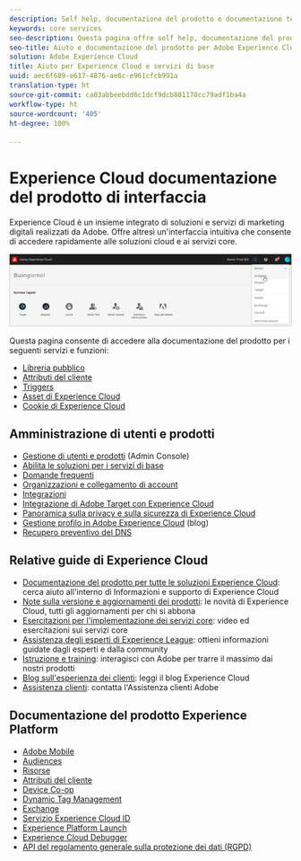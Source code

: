 ```yaml
---
description: Self help, documentazione del prodotto e documentazione tecnica per Adobe Experience Cloud. Experience Cloud è un insieme integrato di soluzioni e servizi di marketing digitali realizzati da Adobe.
keywords: core services
seo-description: Questa pagina offre self help, documentazione del prodotto e documentazione tecnica per Experience Cloud.
seo-title: Aiuto e documentazione del prodotto per Adobe Experience Cloud e servizi core.
solution: Adobe Experience Cloud
title: Aiuto per Experience Cloud e servizi di base
uuid: aec6f689-e617-4876-ae6c-e961cfcb991a
translation-type: ht
source-git-commit: ca03abbeebdd6c1dcf9dcb881170cc79adf1ba4a
workflow-type: ht
source-wordcount: '405'
ht-degree: 100%

---
```



# Experience Cloud documentazione del prodotto di interfaccia

Experience Cloud è un insieme integrato di soluzioni e servizi di marketing digitali realizzati da Adobe. Offre altresì un&#39;interfaccia intuitiva che consente di accedere rapidamente alle soluzioni cloud e ai servizi core.

![Experience Cloud](assets/cloud-pulldown.png)

Questa pagina consente di accedere alla documentazione del prodotto per i seguenti servizi e funzioni:

* [Libreria pubblico](audience-library/audience-library.md)
* [Attributi del cliente](attributes/attributes.md)
* [Triggers](activation/triggers.md)
* [Asset di Experience Cloud](experience-cloud-assets/experience-cloud-assets.md)
* [Cookie di Experience Cloud](cookies/cookies-privacy.md)

## Amministrazione di utenti e prodotti

* [Gestione di utenti e prodotti](admin-getting-started/admin-getting-started.md) (Admin Console)
* [Abilita le soluzioni per i servizi di base](core-services/core-services.md)
* [Domande frequenti](admin-getting-started/admin-getting-started.md)
* [Organizzazioni e collegamento di account](admin-getting-started/organizations.md)
* [Integrazioni](marketing-cloud-integrations.md)
* [Integrazione di Adobe Target con Experience Cloud](https://docs.adobe.com/content/help/it-IT/target/using/integrate/a4t/a4t.html)
* [Panoramica sulla privacy e sulla sicurezza di Experience Cloud](assets/Adobe-Marketing-Cloud-Privacy-and-Security-Overview.pdf)
* [Gestione profilo in Adobe Experience Cloud](https://theblog.adobe.com/profile-management-adobe-marketing-cloud-comes-together/) (blog)
* [Recupero preventivo del DNS](admin-getting-started/admin-getting-started.md#concept_6BC8C6856E3644F8956D7AD0A96383B7)

## Relative guide di Experience Cloud

* [Documentazione del prodotto per tutte le soluzioni Experience Cloud](https://docs.adobe.com/content/help/it-IT/experience-cloud/user-guides/home.html): cerca aiuto all&#39;interno di Informazioni e supporto di Experience Cloud
* [Note sulla versione e aggiornamenti dei prodotti](https://docs.adobe.com/content/help/it-IT/release-notes/experience-cloud/current.html): le novità di Experience Cloud, tutti gli aggiornamenti per chi si abbona
* [Esercitazioni per l&#39;implementazione dei servizi core](https://docs.adobe.com/content/help/en/core-services-learn/tutorials/overview.html): video ed esercitazioni sui servizi core
* [Assistenza degli esperti di Experience League](https://landing.adobe.com/experience-league/): ottieni informazioni guidate dagli esperti e dalla community
* [Istruzione e training](https://helpx.adobe.com/it/learning.html?promoid=KAUDK): interagisci con Adobe per trarre il massimo dai nostri prodotti
* [Blog sull&#39;esperienza dei clienti](https://theblog.adobe.com/customer-experience/): leggi il blog Experience Cloud
* [Assistenza clienti](https://helpx.adobe.com/it/contact/enterprise-support.ec.html): contatta l&#39;Assistenza clienti Adobe

## Documentazione del prodotto Experience Platform

* [Adobe Mobile](https://docs.adobe.com/content/help/it-IT/mobile-services/using/home.html)
* [Audiences](https://docs.adobe.com/content/help/it-IT/core-services/interface/audiences/audience-library.html)
* [Risorse](experience-cloud-assets/experience-cloud-assets.md)
* [Attributi del cliente](https://docs.adobe.com/content/help/it-IT/core-services/interface/customer-attributes/attributes.html)
* [Device Co-op](https://docs.adobe.com/content/help/it-IT/device-co-op/using/home.html)
* [Dynamic Tag Management](https://docs.adobe.com/content/help/it-IT/dtm/using/dtm-home.html)
* [Exchange](https://experiencecloud.adobeexchange.com/)
* [Servizio Experience Cloud ID](https://docs.adobe.com/content/help/it-IT/id-service/using/home.html)
* [Experience Platform Launch](https://docs.adobe.com/content/help/it-IT/launch/using/overview.html)
* [Experience Cloud Debugger](https://docs.adobe.com/content/help/it-IT/debugger/using/experience-cloud-debugger.html)
* [API del regolamento generale sulla protezione dei dati (RGPD)](https://www.adobe.io/apis/experiencecloud/gdpr.html)


